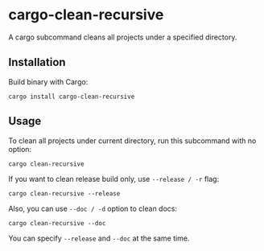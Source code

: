 cargo-clean-recursive
=======================

A cargo subcommand cleans all projects under a specified directory.

## Installation

Build binary with Cargo:

```
cargo install cargo-clean-recursive
```

## Usage

To clean all projects under current directory, run this subcommand with no option:

```
cargo clean-recursive
```

If you want to clean release build only, use `--release / -r` flag:

```
cargo clean-recursive --release
```

Also, you can use `--doc / -d` option to clean docs:

```
cargo clean-recursive --doc
```

You can specify `--release` and `--doc` at the same time.


